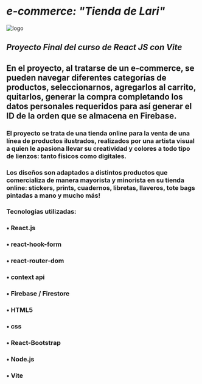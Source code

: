 # <em> e-commerce: "Tienda de Lari" </em>

![logo](https://github.com/jes-sch/PreEntrega1_Schaffer/assets/109118543/2b4de86c-aab6-45dc-9698-f29252d460d0)


## <em> Proyecto Final del curso de React JS con Vite </em>

## En el proyecto, al tratarse de un e-commerce, se pueden navegar diferentes categorías de productos, seleccionarnos, agregarlos al carrito, quitarlos, generar la compra completando los datos personales requeridos para así generar el ID de la orden que se almacena en Firebase.

### El proyecto se trata de una tienda online para la venta de una línea de productos ilustrados, realizados por una artista visual a quien le apasiona llevar su creatividad y colores a todo tipo de lienzos: tanto físicos como digitales.

### Los diseños son adaptados a distintos productos que comercializa de manera mayorista y minorista en su tienda online: stickers, prints, cuadernos, libretas, llaveros, tote bags pintadas a mano y mucho más!

### Tecnologías utilizadas:

### • React.js
### • react-hook-form
### • react-router-dom
### • context api
### • Firebase / Firestore
### • HTML5
### • css
### • React-Bootstrap
### • Node.js
### • Vite
